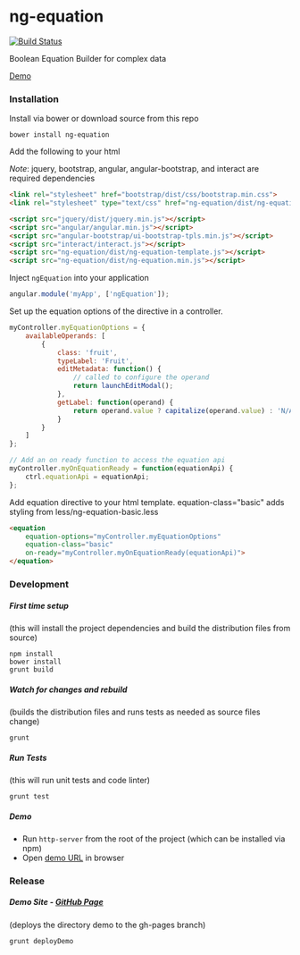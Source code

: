 ng-equation
===========

[![Build Status](https://travis-ci.org/miller-time/ng-equation.svg?branch=master)](https://travis-ci.org/miller-time/ng-equation)

Boolean Equation Builder for complex data

[Demo](https://miller-time.github.io/ng-equation/)


### Installation

Install via bower or download source from this repo

```
bower install ng-equation
```

Add the following to your html

*Note*: jquery, bootstrap, angular, angular-bootstrap, and interact are required dependencies

```html
<link rel="stylesheet" href="bootstrap/dist/css/bootstrap.min.css">
<link rel="stylesheet" type="text/css" href="ng-equation/dist/ng-equation.css">

<script src="jquery/dist/jquery.min.js"></script>
<script src="angular/angular.min.js"></script>
<script src="angular-bootstrap/ui-bootstrap-tpls.min.js"></script>
<script src="interact/interact.js"></script>
<script src="ng-equation/dist/ng-equation-template.js"></script>
<script src="ng-equation/dist/ng-equation.min.js"></script>
```

Inject `ngEquation` into your application

```javascript
angular.module('myApp', ['ngEquation']);
```

Set up the equation options of the directive in a controller.

```javascript
myController.myEquationOptions = {
    availableOperands: [
        {
            class: 'fruit',
            typeLabel: 'Fruit',
            editMetadata: function() {
                // called to configure the operand
                return launchEditModal();
            },
            getLabel: function(operand) {
                return operand.value ? capitalize(operand.value) : 'N/A';
            }
        }
    ]
};

// Add an on ready function to access the equation api
myController.myOnEquationReady = function(equationApi) {
    ctrl.equationApi = equationApi;
};
```

Add equation directive to your html template.  equation-class="basic" adds styling from less/ng-equation-basic.less

```html
<equation
    equation-options="myController.myEquationOptions"
    equation-class="basic"
    on-ready="myController.myOnEquationReady(equationApi)">
</equation>
```

### Development

##### First time setup

(this will install the project dependencies and build the distribution files from source)

```
npm install
bower install
grunt build
```

##### Watch for changes and rebuild

(builds the distribution files and runs tests as needed as source files change)

```
grunt
```

##### Run Tests

(this will run unit tests and code linter)

```
grunt test
```

##### Demo

 * Run `http-server` from the root of the project (which can be installed via npm)
 * Open [demo URL](http://localhost:8080/demo/) in browser

### Release


##### Demo Site - [GitHub Page](https://miller-time.github.io/ng-equation/)

(deploys the directory demo to the gh-pages branch)

```
grunt deployDemo
```
